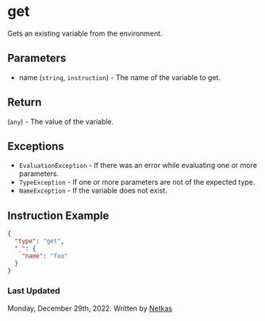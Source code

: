 # get

Gets an existing variable from the environment.

## Parameters

* name (`string`, `instruction`) - The name of the variable to get.

## Return

(`any`) - The value of the variable.

## Exceptions

* `EvaluationException` - If there was an error while evaluating one or more parameters.
* `TypeException` - If one or more parameters are not of the expected type.
* `NameException` - If the variable does not exist.


## Instruction Example

```json
{
  "type": "get",
  "_": {
    "name": "foo"
  }
}
```

### Last Updated

Monday, December 29th, 2022.
Written by [Netkas](https://git.n64.cc/netkas)